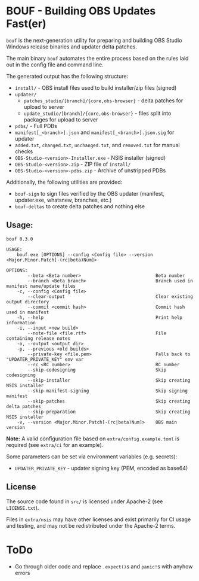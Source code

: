 # BOUF - Building OBS Updates Fast(er)

`bouf` is the next-generation utility for preparing and building OBS Studio Windows release binaries and updater delta patches.

The main binary `bouf` automates the entire process based on the rules laid out in the config file and command line.

The generated output has the following structure:

* `install/` - OBS install files used to build installer/zip files (signed)
* `updater/`
  + `patches_studio/[branch]/{core,obs-browser}` - delta patches for upload to server 
  + `update_studio/[branch]/{core,obs-browser}` - files split into packages for upload to server
* `pdbs/` - Full PDBs
* `manifest[_<branch>].json` and `manifest[_<branch>].json.sig` for updater
* `added.txt`, `changed.txt`, `unchanged.txt`, and `removed.txt` for manual checks 
* `OBS-Studio-<version>-Installer.exe` - NSIS installer (signed)
* `OBS-Studio-<version>.zip` - ZIP file of `install/`
* `OBS-Studio-<version>-pdbs.zip` - Archive of unstripped PDBs

Additionally, the following utilities are provided:
* `bouf-sign` to sign files verified by the OBS updater (manifest, updater.exe, whatsnew, branches, etc.)
* `bouf-deltas` to create delta patches and nothing else

## Usage:

```
bouf 0.3.0

USAGE:
    bouf.exe [OPTIONS] --config <Config file> --version <Major.Minor.Patch[-(rc|beta)Num]>

OPTIONS:
        --beta <Beta number>                            Beta number
        --branch <Beta branch>                          Branch used in manifest name/update files
    -c, --config <Config file>
        --clear-output                                  Clear existing output directory
        --commit <commit hash>                          Commit hash used in manifest
    -h, --help                                          Print help information
    -i, --input <new build>
        --note-file <file.rtf>                          File containing release notes
    -o, --output <output dir>
    -p, --previous <old builds>
        --private-key <file.pem>                        Falls back to "UPDATER_PRIVATE_KEY" env var
        --rc <RC number>                                RC number
        --skip-codesigning                              Skip codesigning
        --skip-installer                                Skip creating NSIS installer
        --skip-manifest-signing                         Skip signing manifest
        --skip-patches                                  Skip creating delta patches
        --skip-preparation                              Skip creating NSIS installer
    -v, --version <Major.Minor.Patch[-(rc|beta)Num]>    OBS main version
```


**Note:** A valid configuration file based on `extra/config.example.toml` is required (see `extra/ci` for an example).

Some parameters can be set via environment variables (e.g. secrets):
- `UPDATER_PRIVATE_KEY` - updater signing key (PEM, encoded as base64)

## License

The source code found in `src/` is licensed under Apache-2 (see `LICENSE.txt`).

Files in `extra/nsis` may have other licenses and exist primarily for CI usage and testing,
and may not be redistributed under the Apache-2 terms.

# ToDo

- Go through older code and replace `.expect()`s and `panic!`s with anyhow errors
